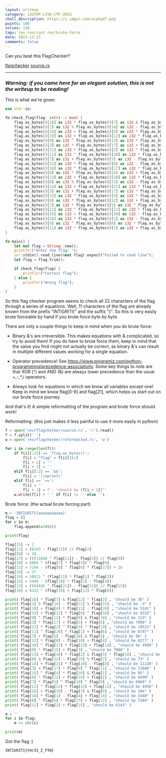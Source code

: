 ```yaml
---
layout: writeup
category: 1337UP-LIVE-CTF-2023
chall_description: https://i.imgur.com/aipXq4T.png
points: 100
solves: 130
tags: rev rev/rust rev/brute-force
date: 2023-11-27
comments: false
---
```


Can you beat this FlagChecker?

[flagchecker](https://github.com/Nightxade/ctf-writeups/blob/master/assets/CTFs/1337UP-LIVE-CTF-2023/flagchecker) 
[source.rs](https://github.com/Nightxade/ctf-writeups/blob/master/assets/CTFs/1337UP-LIVE-CTF-2023/source.rs) 

---
### *Warning: if you came here for an elegant solution, this is not the writeup to be reading!*  

This is what we're given:  
```rust
use std::io;

fn check_flag(flag: &str) -> bool {
    flag.as_bytes()[18] as i32 * flag.as_bytes()[7] as i32 & flag.as_bytes()[12] as i32 ^ flag.as_bytes()[2] as i32 == 36 &&
    flag.as_bytes()[1] as i32 % flag.as_bytes()[14] as i32 - flag.as_bytes()[21] as i32 % flag.as_bytes()[15] as i32 == -3 &&
    flag.as_bytes()[10] as i32 + flag.as_bytes()[4] as i32 * flag.as_bytes()[11] as i32 - flag.as_bytes()[20] as i32 == 5141 &&
    flag.as_bytes()[19] as i32 + flag.as_bytes()[12] as i32 * flag.as_bytes()[0] as i32 ^ flag.as_bytes()[16] as i32 == 8332 &&
    flag.as_bytes()[9] as i32 ^ flag.as_bytes()[13] as i32 * flag.as_bytes()[8] as i32 & flag.as_bytes()[16] as i32 == 113 &&
    flag.as_bytes()[3] as i32 * flag.as_bytes()[17] as i32 + flag.as_bytes()[5] as i32 + flag.as_bytes()[6] as i32 == 7090 &&
    flag.as_bytes()[21] as i32 * flag.as_bytes()[2] as i32 ^ flag.as_bytes()[3] as i32 ^ flag.as_bytes()[19] as i32 == 10521 &&
    flag.as_bytes()[11] as i32 ^ flag.as_bytes()[20] as i32 * flag.as_bytes()[1] as i32 + flag.as_bytes()[6] as i32 == 6787 &&
    flag.as_bytes()[7] as i32 + flag.as_bytes()[5] as i32 - flag.as_bytes()[18] as i32 & flag.as_bytes()[9] as i32 == 96 &&
    flag.as_bytes()[12] as i32 * flag.as_bytes()[8] as i32 - flag.as_bytes()[10] as i32 + flag.as_bytes()[4] as i32 == 8277 &&
    flag.as_bytes()[16] as i32 ^ flag.as_bytes()[17] as i32 * flag.as_bytes()[13] as i32 + flag.as_bytes()[14] as i32 == 4986 &&
    flag.as_bytes()[0] as i32 * flag.as_bytes()[15] as i32 + flag.as_bytes()[3] as i32 == 7008 &&
    flag.as_bytes()[13] as i32 + flag.as_bytes()[18] as i32 * flag.as_bytes()[2] as i32 & flag.as_bytes()[5] as i32 ^ flag.as_bytes()[10] as i32 == 118 &&
    flag.as_bytes()[0] as i32 % flag.as_bytes()[12] as i32 - flag.as_bytes()[19] as i32 % flag.as_bytes()[7] as i32 == 73 &&
    flag.as_bytes()[14] as i32 + flag.as_bytes()[21] as i32 * flag.as_bytes()[16] as i32 - flag.as_bytes()[8] as i32 == 11228 &&
    flag.as_bytes()[3] as i32 + flag.as_bytes()[17] as i32 * flag.as_bytes()[9] as i32 ^ flag.as_bytes()[11] as i32 == 11686 &&
    flag.as_bytes()[15] as i32 ^ flag.as_bytes()[4] as i32 * flag.as_bytes()[20] as i32 & flag.as_bytes()[1] as i32 == 95 &&
    flag.as_bytes()[6] as i32 * flag.as_bytes()[12] as i32 + flag.as_bytes()[19] as i32 + flag.as_bytes()[2] as i32 == 8490 &&
    flag.as_bytes()[7] as i32 * flag.as_bytes()[5] as i32 ^ flag.as_bytes()[10] as i32 ^ flag.as_bytes()[0] as i32 == 6869 &&
    flag.as_bytes()[21] as i32 ^ flag.as_bytes()[13] as i32 * flag.as_bytes()[15] as i32 + flag.as_bytes()[11] as i32 == 4936 &&
    flag.as_bytes()[16] as i32 + flag.as_bytes()[20] as i32 - flag.as_bytes()[3] as i32 & flag.as_bytes()[9] as i32 == 104 &&
    flag.as_bytes()[18] as i32 * flag.as_bytes()[1] as i32 - flag.as_bytes()[4] as i32 + flag.as_bytes()[14] as i32 == 5440 &&
    flag.as_bytes()[8] as i32 ^ flag.as_bytes()[6] as i32 * flag.as_bytes()[17] as i32 + flag.as_bytes()[12] as i32 == 7104 &&
    flag.as_bytes()[11] as i32 * flag.as_bytes()[2] as i32 + flag.as_bytes()[15] as i32 == 6143
}

fn main() {
    let mut flag = String::new();
    println!("Enter the flag: ");
    io::stdin().read_line(&mut flag).expect("Failed to read line");
    let flag = flag.trim();

    if check_flag(flag) {
        println!("Correct flag");
    } else {
        println!("Wrong flag");
    }
}
```

So this flag checker program seems to check all 22 characters of the flag through a series of equations. Well, 11 characters of the flag are already known from the prefix "INTIGRITI{" and the suffix "}". So this is very easily brute forceable by hand if you brute force byte by byte.  

There are only a couple things to keep in mind when you do brute force:

*   Binary &'s are irreversible. This makes equations with & complicated, so try to avoid them! If you do have to brute force them, keep in mind that the value you find might not actually be correct, as binary &'s can result in multiple different values working for a single equation.

*   Operator precedence! See https://www.programiz.com/python-programming/precedence-associativity. Some key things to note are that XOR (^) and AND (&) are always lower precedence than the usual +,-,*,/ operators.

*   Always look for equations in which we know all variables except one! Keep in mind we know flag[0-9] and flag[21], which helps us start out on our brute force journey.  

And that's it! A simple reformatting of the program and brute force should work!  

Reformatting: (this just makes it less painful to use it more easily in python)
```py
f = open('rev/flagchecker/source.rs', 'r').read()
f = f.split(' ')
w = open('rev/flagchecker/reformatted.rs', 'w')

for i in range(len(f)):
    if f[i][:15] == 'flag.as_bytes()':
        f[i] = "flag" + f[i][15:]
        f[i + 1] = ''
        f[i + 2] = ''
    elif f[i][:2] == '&&':
        f[i] = ')\nprint('
    elif f[i] == '==':
        f[i] = ''
        f[i + 1] = f', "should be {f[i + 1]}"'
    w.write(f[i] + ' ' if f[i] != '' else '')
```

Brute force: (the actual brute forcing part)
```py
m = 'INTIGRITI{aaaaaaaaaaa}'
flag = []
for c in m:
    flag.append(ord(c))

print(flag)

flag[15] -= 2
flag[11] = (6143 - flag[15]) // flag[2]
flag[20] -= 10
flag[17] = (((11686 ^ flag[11]) - flag[3]) // flag[9])
flag[10] = 6869 ^ (flag[7] * flag[5]) ^ flag[0]
flag[12] = 7104 - (flag[8] ^ flag[6] * flag[17]) + 16
flag[18] -= 27
flag[19] = 10521 ^ (flag[21] * flag[2] ^ flag[3])
flag[14] = 5440 - (flag[18] * flag[1] - flag[4])
flag[13] = (((4936 ^ flag[21]) - flag[11]) // flag[15])
flag[16] = 8332 ^ (flag[19] + flag[12] * flag[0])

print( flag[18] * flag[7] & flag[12] ^ flag[2] , "should be 36" )
print( flag[1] % flag[14] - flag[21] % flag[15] , "should be -3" )
print( flag[10] + flag[4] * flag[11] - flag[20] , "should be 5141" )
print( flag[19] + flag[12] * flag[0] ^ flag[16] , "should be 8332" )
print( flag[9] ^ flag[13] * flag[8] & flag[16] , "should be 113" )
print( flag[3] * flag[17] + flag[5] + flag[6] , "should be 7090" )
print( flag[21] * flag[2] ^ flag[3] ^ flag[19] , "should be 10521" )
print( flag[11] ^ flag[20] * flag[1] + flag[6] , "should be 6787" )
print( flag[7] + flag[5] - flag[18] & flag[9] , "should be 96" )
print( flag[12] * flag[8] - flag[10] + flag[4] , "should be 8277" )
print( flag[16] ^ flag[17] * flag[13] + flag[14] , "should be 4986" )
print( flag[0] * flag[15] + flag[3] , "should be 7008" )
print( flag[13] + flag[18] * flag[2] & flag[5] ^ flag[10] , "should be 118" )
print( flag[0] % flag[12] - flag[19] % flag[7] , "should be 73" )
print( flag[14] + flag[21] * flag[16] - flag[8] , "should be 11228" )
print( flag[3] + flag[17] * flag[9] ^ flag[11] , "should be 11686" )
print( flag[15] ^ flag[4] * flag[20] & flag[1] , "should be 95" )
print( flag[6] * flag[12] + flag[19] + flag[2] , "should be 8490" )
print( flag[7] * flag[5] ^ flag[10] ^ flag[0] , "should be 6869" )
print( flag[21] ^ flag[13] * flag[15] + flag[11] , "should be 4936" )
print( flag[16] + flag[20] - flag[3] & flag[9] , "should be 104" )
print( flag[18] * flag[1] - flag[4] + flag[14] , "should be 5440" )
print( flag[8] ^ flag[6] * flag[17] + flag[12] , "should be 7104" )
print( flag[11] * flag[2] + flag[15] , "should be 6143" )

m = ''
for i in flag:
    m += chr(i)

print(m)
```

Got the flag :)  

    INTIGRITI{tHr33_Z_FTW}